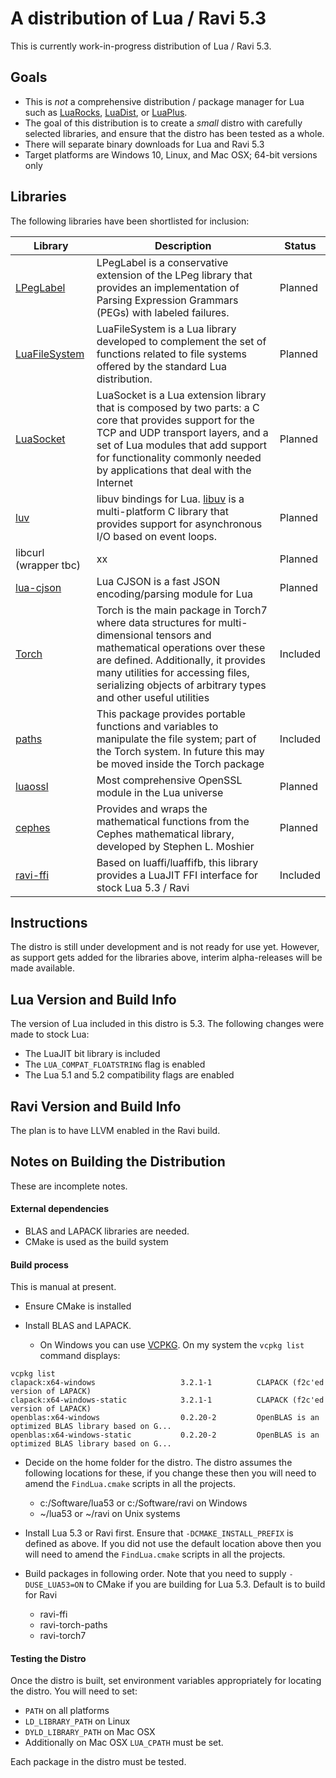 # A distribution of Lua / Ravi 5.3

This is currently work-in-progress distribution of Lua / Ravi 5.3.

## Goals

* This is *not* a comprehensive distribution / package manager for Lua such as [LuaRocks](https://luarocks.org/), [LuaDist](http://luadist.org/), or [LuaPlus](https://github.com/jjensen/luaplus51-all).
* The goal of this distribution is to create a *small* distro with carefully selected libraries, and ensure that the distro has been tested as a whole.
* There will separate binary downloads for Lua and Ravi 5.3
* Target platforms are Windows 10, Linux, and Mac OSX; 64-bit versions only

## Libraries 

The following libraries have been shortlisted for inclusion:

Library | Description | Status
--- | --- | ---
[LPegLabel](https://github.com/sqmedeiros/lpeglabel/) | LPegLabel is a conservative extension of the LPeg library that provides an implementation of Parsing Expression Grammars (PEGs) with labeled failures. | Planned  
[LuaFileSystem](https://github.com/keplerproject/luafilesystem) | LuaFileSystem is a Lua library developed to complement the set of functions related to file systems offered by the standard Lua distribution.  | Planned
[LuaSocket](https://github.com/diegonehab/luasocket) | LuaSocket is a Lua extension library that is composed by two parts: a C core that provides support for the TCP and UDP transport layers, and a set of Lua modules that add support for functionality commonly needed by applications that deal with the Internet | Planned 
[luv](https://github.com/luvit/luv) | libuv bindings for Lua. [libuv](https://github.com/libuv/libuv) is a multi-platform C library that provides support for asynchronous I/O based on event loops. | Planned
libcurl (wrapper tbc) | xx | Planned
[lua-cjson](https://github.com/mpx/lua-cjson) | Lua CJSON is a fast JSON encoding/parsing module for Lua  | Planned
[Torch](https://github.com/dibyendumajumdar/ravi-torch7) | Torch is the main package in Torch7 where data structures for multi-dimensional tensors and mathematical operations over these are defined. Additionally, it provides many utilities for accessing files, serializing objects of arbitrary types and other useful utilities | Included
[paths](https://github.com/dibyendumajumdar/ravi-torch-paths.git) | This package provides portable functions and variables to manipulate the file system; part of the Torch system. In future this may be moved inside the Torch package | Included
[luaossl](https://github.com/wahern/luaossl) | Most comprehensive OpenSSL module in the Lua universe | Planned
[cephes](https://github.com/deepmind/torch-cephes) | Provides and wraps the mathematical functions from the Cephes mathematical library, developed by Stephen L. Moshier | Planned
[ravi-ffi](https://github.com/dibyendumajumdar/ravi-ffi) | Based on luaffi/luaffifb, this library provides a LuaJIT FFI interface for stock Lua 5.3 / Ravi | Included

## Instructions
The distro is still under development and is not ready for use yet. However, as support gets added for the libraries above, interim alpha-releases will be made available.

## Lua Version and Build Info
The version of Lua included in this distro is 5.3. The following changes were made to stock Lua:

- The LuaJIT bit library is included
- The `LUA_COMPAT_FLOATSTRING` flag is enabled
- The Lua 5.1 and 5.2 compatibility flags are enabled

## Ravi Version and Build Info
The plan is to have LLVM enabled in the Ravi build.

## Notes on Building the Distribution
These are incomplete notes.

#### External dependencies

* BLAS and LAPACK libraries are needed. 
* CMake is used as the build system

#### Build process

This is manual at present.

* Ensure CMake is installed

* Install BLAS and LAPACK.
  - On Windows you can use [VCPKG](https://github.com/Microsoft/vcpkg). On my system the `vcpkg list` command displays:
  
```
vcpkg list
clapack:x64-windows                   3.2.1-1          CLAPACK (f2c'ed version of LAPACK)
clapack:x64-windows-static            3.2.1-1          CLAPACK (f2c'ed version of LAPACK)
openblas:x64-windows                  0.2.20-2         OpenBLAS is an optimized BLAS library based on G...
openblas:x64-windows-static           0.2.20-2         OpenBLAS is an optimized BLAS library based on G...
```

* Decide on the home folder for the distro. The distro assumes the following locations for these, if you change these then you will need to amend the `FindLua.cmake` scripts in all the projects.
  - c:/Software/lua53 or c:/Software/ravi on Windows
  - ~/lua53 or ~/ravi on Unix systems

* Install Lua 5.3 or Ravi first. Ensure that `-DCMAKE_INSTALL_PREFIX` is defined as above. If you did not use the default location above then you will need to amend the `FindLua.cmake` scripts in all the projects.
  
* Build packages in following order. Note that you need to supply `-DUSE_LUA53=ON` to CMake if you are building for Lua 5.3. Default is to build for Ravi
  - ravi-ffi
  - ravi-torch-paths
  - ravi-torch7
  
#### Testing the Distro

Once the distro is built, set environment variables appropriately for locating the distro. You will need to set:

- `PATH` on all platforms
- `LD_LIBRARY_PATH` on Linux 
- `DYLD_LIBRARY_PATH` on Mac OSX
- Additionally on Mac OSX `LUA_CPATH` must be set. 

Each package in the distro must be tested.
